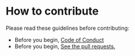 # How to contribute

Please read these guidelines before contributing:

- Before you begin, [Code of Conduct](CODE_OF_CONDUCT.md)
- Before you begin, [See the pull requests.](../../pulls)

